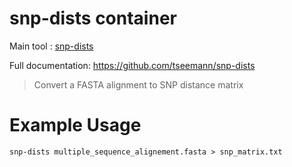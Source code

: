 # snp-dists container

Main tool : [snp-dists](https://github.com/tseemann/snp-dists)

Full documentation: https://github.com/tseemann/snp-dists

> Convert a FASTA alignment to SNP distance matrix

# Example Usage

```
snp-dists multiple_sequence_alignement.fasta > snp_matrix.txt
```
